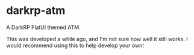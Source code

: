 # darkrp-atm
A DarkRP FlatUI themed ATM. 

This was developed a while ago, and I'm not sure how well it still works. I would recommend using this to help develop your own!
